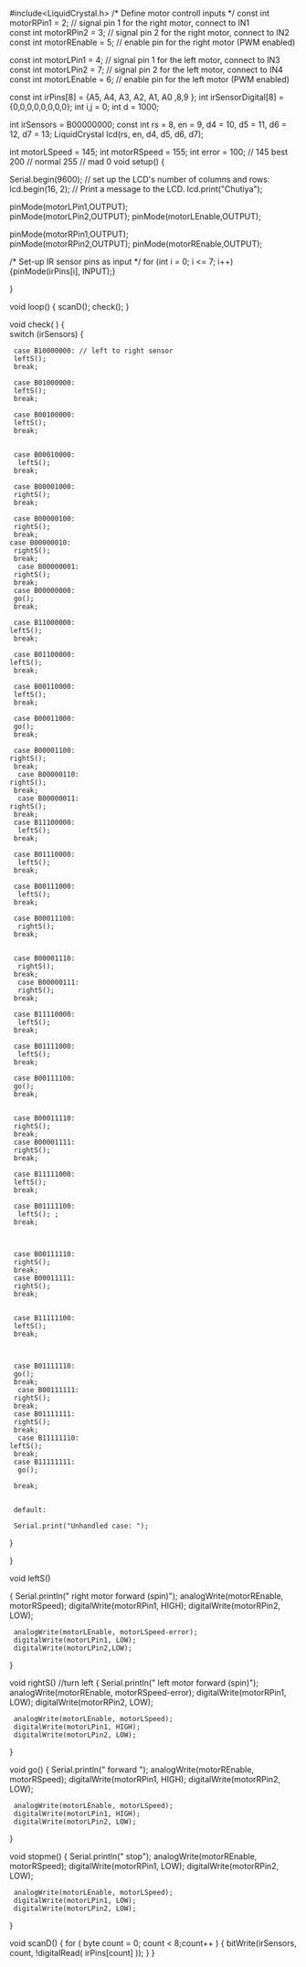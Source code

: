 #include<LiquidCrystal.h>
/* Define motor controll inputs */
const int motorRPin1 = 2; // signal pin 1 for the right motor, connect to IN1               
const int motorRPin2 = 3;  // signal pin 2 for the right motor, connect to IN2
const int motorREnable = 5; // enable pin for the right motor (PWM enabled)

const int motorLPin1 = 4; // signal pin 1 for the left motor, connect to IN3           
const int motorLPin2 = 7; // signal pin 2 for the left motor, connect to IN4
const int motorLEnable = 6; // enable pin for the left motor (PWM enabled)

const int irPins[8] = {A5, A4, A3, A2, A1, A0 ,8,9 };
int irSensorDigital[8] = {0,0,0,0,0,0,0,0};
int i,j = 0;
int d = 1000;

int irSensors = B00000000; 
const int rs = 8, en = 9, d4 = 10, d5 = 11, d6 = 12, d7 = 13;
LiquidCrystal lcd(rs, en, d4, d5, d6, d7);

int motorLSpeed = 145;
int motorRSpeed = 155;
int error = 100;  // 145 best 200  //  normal 255  // mad 0 
void setup() {
  
  
  Serial.begin(9600);
  // set up the LCD's number of columns and rows:
lcd.begin(16, 2);
// Print a message to the LCD.
lcd.print("Chutiya");
  
  pinMode(motorLPin1,OUTPUT);        
  pinMode(motorLPin2,OUTPUT);
  pinMode(motorLEnable,OUTPUT);
  
  pinMode(motorRPin1,OUTPUT);        
  pinMode(motorRPin2,OUTPUT);
  pinMode(motorREnable,OUTPUT);
   
  /* Set-up IR sensor pins as input */
  for (int i = 0; i <= 7; i++) 
  {pinMode(irPins[i], INPUT);}
 

}

void loop() {
     scanD();
     check(); 
}     
     
void check( ) 
{    
     switch (irSensors) {
     
     
     case B10000000: // left to right sensor
     leftS();
     break;
      
     case B01000000:
     leftS();
     break;
     
     case B00100000: 
     leftS();
     break;
     

     case B00010000: 
      leftS(); 
     break; 
     
     case B00001000: 
     rightS();
     break;     

     case B00000100: 
     rightS();
     break;
    case B00000010:
     rightS();
     break; 
      case B00000001:
     rightS();
     break;
     case B00000000: 
     go();
     break;       
     
     case B11000000:
    leftS();
     break;
      
     case B01100000:
    leftS();
     break;

     case B00110000:
     leftS(); 
     break;
     
     case B00011000: 
     go();
     break;          

     case B00001100:
    rightS();
     break; 
      case B00000110:
    rightS();
     break;
      case B00000011:
    rightS();
     break;   
     case B11100000:
      leftS();   
     break;
      
     case B01110000:
      leftS();
     break;
     
     case B00111000:
      leftS();
     break;
     
     case B00011100:
      rightS();
     break;  
     
     
     case B00001110:
      rightS();
     break;  
      case B00000111:
      rightS();
     break;  
          
     case B11110000:
      leftS(); 
     break; 
     
     case B01111000:
      leftS();       
     break;
      
     case B00111100:
     go();
     break;  
     
     
     case B00011110:
     rightS();
     break;  
     case B00001111:
     rightS();
     break;  
          
     case B11111000:
     leftS();
     break; 
     
     case B01111100:
      leftS(); ; 
     break;
     
    
     
     case B00111110:
     rightS();
     break;
     case B00011111:
     rightS();
     break;
           
           
     case B11111100:
     leftS(); 
     break; 
     
    
     
     case B01111110:
     go();
     break; 
      case B00111111:
     rightS();
     break; 
     case B01111111:
     rightS();
     break; 
      case B11111110:
    leftS(); 
     break; 
     case B11111111:
      go();        
     
     break;  
   
 
     default:
     
     Serial.print("Unhandled case: ");   
     
  }
 
}





void leftS() 

{
     Serial.println("                         right motor forward (spin)");
     analogWrite(motorREnable, motorRSpeed);
     digitalWrite(motorRPin1, HIGH);
     digitalWrite(motorRPin2, LOW);
     
     analogWrite(motorLEnable, motorLSpeed-error);
     digitalWrite(motorLPin1, LOW);
     digitalWrite(motorLPin2,LOW);
  
}


void rightS()  //turn left
{
     Serial.println("                         left  motor forward (spin)");
     analogWrite(motorREnable, motorRSpeed-error);
     digitalWrite(motorRPin1, LOW);
     digitalWrite(motorRPin2, LOW);
     
     analogWrite(motorLEnable, motorLSpeed);
     digitalWrite(motorLPin1, HIGH);
     digitalWrite(motorLPin2, LOW);
  
}

void go()
{
    Serial.println("                         forward ");
     analogWrite(motorREnable, motorRSpeed);
     digitalWrite(motorRPin1, HIGH);
     digitalWrite(motorRPin2, LOW);
     
     analogWrite(motorLEnable, motorLSpeed);
     digitalWrite(motorLPin1, HIGH);
     digitalWrite(motorLPin2, LOW);
  
}

void stopme()
{
     Serial.println("                         stop");
     analogWrite(motorREnable, motorRSpeed);
     digitalWrite(motorRPin1, LOW);
     digitalWrite(motorRPin2, LOW);
     
     analogWrite(motorLEnable, motorLSpeed);
     digitalWrite(motorLPin1, LOW);
     digitalWrite(motorLPin2, LOW);
  
}




void scanD()
{
  for ( byte count = 0; count < 8;count++ )
{
  bitWrite(irSensors, count, !digitalRead( irPins[count] ));
} 
}
